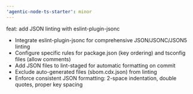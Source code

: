 ```yaml
---
'agentic-node-ts-starter': minor
---
```


feat: add JSON linting with eslint-plugin-jsonc

- Integrate eslint-plugin-jsonc for comprehensive JSON/JSONC/JSON5 linting
- Configure specific rules for package.json (key ordering) and tsconfig files (allow comments)
- Add JSON files to lint-staged for automatic formatting on commit
- Exclude auto-generated files (sbom.cdx.json) from linting
- Enforce consistent JSON formatting: 2-space indentation, double quotes, proper key spacing
